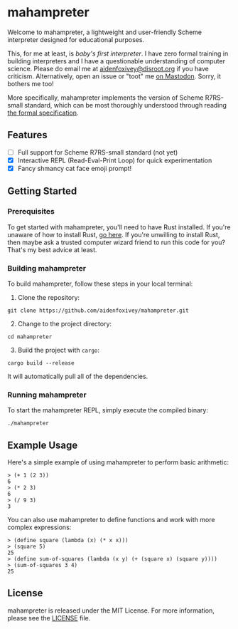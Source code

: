# mahampreter

Welcome to mahampreter, a lightweight and user-friendly Scheme interpreter
designed for educational purposes.

This, for me at least, is *baby's first interpreter*. I have zero formal training in building 
interpreters and I have a questionable understanding of computer science. Please do
email me at aidenfoxivey@disroot.org if you have criticism. Alternatively, open an issue or 
"toot" me [on Mastodon](https://mastodon.social/@aidenfoxivey). Sorry, it bothers me too!

More specifically, mahampreter implements the version of Scheme R7RS-small standard,
which can be most thoroughly understood through reading [the formal specification][1].

## Features
- [ ] Full support for Scheme R7RS-small standard (not yet)
- [x] Interactive REPL (Read-Eval-Print Loop) for quick experimentation
- [x] Fancy shmancy cat face emoji prompt!

## Getting Started

### Prerequisites
To get started with mahampreter, you'll need to have Rust installed.
If you're unaware of how to install Rust, [go here][2]. If you're unwilling
to install Rust, then maybe ask a trusted computer wizard friend to run this code
for you? That's my best advice at least.

### Building mahampreter
To build mahampreter, follow these steps in your local terminal:

1. Clone the repository:
```
git clone https://github.com/aidenfoxivey/mahampreter.git
```

2. Change to the project directory:
```
cd mahampreter
```

3. Build the project with `cargo`:
```
cargo build --release
```
It will automatically pull all of the dependencies.

### Running mahampreter
To start the mahampreter REPL, simply execute the compiled binary:

```
./mahampreter
```

## Example Usage
Here's a simple example of using mahampreter to perform basic arithmetic:

```
> (+ 1 (2 3))
6
> (* 2 3)
6
> (/ 9 3)
3
```

You can also use mahampreter to define functions and work with more complex expressions:

```
> (define square (lambda (x) (* x x)))
> (square 5)
25
> (define sum-of-squares (lambda (x y) (+ (square x) (square y))))
> (sum-of-squares 3 4)
25
```

## License
mahampreter is released under the MIT License. For more information, please see the [LICENSE](LICENSE) file.


[1]: https://small.r7rs.org/attachment/r7rs.pdf
[2]: https://www.rust-lang.org/learn/get-started